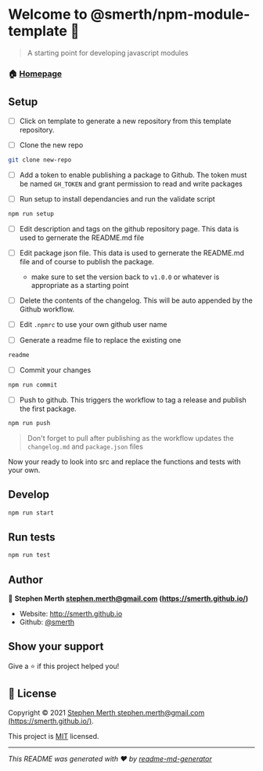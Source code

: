 # Welcome to @smerth/npm-module-template 👋

> A starting point for developing javascript modules

### 🏠 [Homepage](https://github.com/smerth/npm-module-template#readme)

## Setup

- [ ] Click on template to generate a new repository from this template repository.

- [ ] Clone the new repo

```bash
git clone new-repo
```

- [ ] Add a token to enable publishing a package to Github. The token must be named `GH_TOKEN` and grant permission to read and write packages

- [ ] Run setup to install dependancies and run the validate script

```bash
npm run setup
```

- [ ] Edit description and tags on the github repository page. This data is used to gernerate the README.md file

- [ ] Edit package json file. This data is used to gernerate the README.md file and of course to publish the package.

  - make sure to set the version back to `v1.0.0` or whatever is appropriate as a starting point

- [ ] Delete the contents of the changelog.  This will be auto appended by the Github workflow.

- [ ] Edit `.npmrc` to use your own github user name

- [ ] Generate a readme file to replace the existing one

```bash
readme
```

- [ ] Commit your changes

```bash
npm run commit
```

- [ ] Push to github. This triggers the workflow to tag a release and publish the first package.

```bash
npm run push
```


> Don't forget to pull after publishing as the workflow updates the `changelog.md` and `package.json` files


Now your ready to look into src and replace the functions and tests with your own.

## Develop

```sh
npm run start
```

## Run tests

```sh
npm run test
```

## Author

👤 **Stephen Merth <stephen.merth@gmail.com> (https://smerth.github.io/)**

- Website: http://smerth.github.io
- Github: [@smerth](https://github.com/smerth)

## Show your support

Give a ⭐️ if this project helped you!

## 📝 License

Copyright © 2021 [Stephen Merth <stephen.merth@gmail.com> (https://smerth.github.io/)](https://github.com/smerth).

This project is [MIT](https://github.com/smerth/npm-module-template/blob/master/LICENSE) licensed.

---

_This README was generated with ❤️ by [readme-md-generator](https://github.com/kefranabg/readme-md-generator)_
